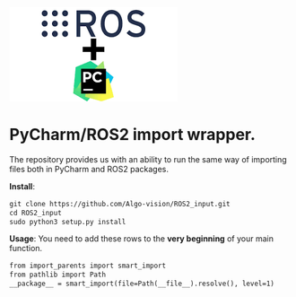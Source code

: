 ![Screenshot](index.png)
# PyCharm/ROS2 import wrapper.
The repository provides us with an ability to run the same way of importing files both in PyCharm and ROS2 packages.

**Install**:
```
git clone https://github.com/Algo-vision/ROS2_input.git
cd ROS2_input
sudo python3 setup.py install
```

**Usage**:
You need to add these rows to the **very beginning** of your main function.
```
from import_parents import smart_import
from pathlib import Path
__package__ = smart_import(file=Path(__file__).resolve(), level=1)
```
